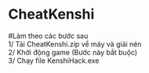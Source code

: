 # CheatKenshi
#Làm theo các bước sau <br />
1/ Tải CheatKenshi.zip về máy và giải nén <br />
2/ Khởi động game (Bước này bắt buộc) <br />
3/ Chạy file KenshiHack.exe <br />
